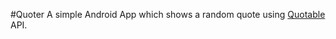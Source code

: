 #Quoter
A simple Android App which shows a random quote using [Quotable](https://api.quotable.io/random) API.